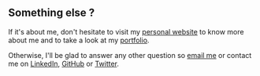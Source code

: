 ## Something else ?
If it's about me, don't hesitate to visit my [personal website](https://hugojahnke.fr) to know more about me and to 
take a look at my [portfolio](https://hugojahnke.fr/portfolio).

Otherwise, I'll be glad to answer any other question so [email me](mailto:contact@hugojahnke.fr) or contact me on 
[LinkedIn](https://www.linkedin.com/in/hugo-jahnke-a96ba8146/), [GitHub](https://github.com/Nekika) or 
[Twitter](https://twitter.com/HugoJahnke).
